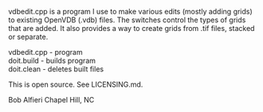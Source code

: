 vdbedit.cpp is a program I use to make various edits (mostly adding grids) to existing OpenVDB (.vdb) files.  The switches control the types of grids that are added.  It also provides a way to create grids from .tif files, stacked or separate.

vdbedit.cpp - program<br>
doit.build  - builds program<br>
doit.clean  - deletes built files<br>

This is open source.  See LICENSING.md.

Bob Alfieri
Chapel Hill, NC
